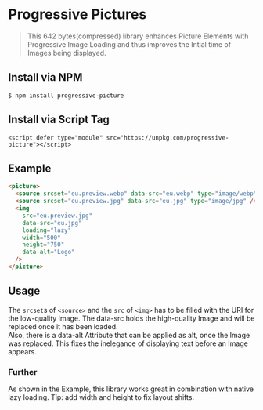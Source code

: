# Progressive Pictures

> This 642 bytes(compressed) library enhances Picture Elements with Progressive Image Loading and thus improves the Intial time of Images being displayed.

## Install via NPM

```
$ npm install progressive-picture
```

## Install via Script Tag

```
<script defer type="module" src="https://unpkg.com/progressive-picture"></script>
```

## Example

```html
<picture>
  <source srcset="eu.preview.webp" data-src="eu.webp" type="image/webp" />
  <source srcset="eu.preview.jpg" data-src="eu.jpg" type="image/jpg" />
  <img
    src="eu.preview.jpg"
    data-src="eu.jpg"
    loading="lazy"
    width="500"
    height="750"
    data-alt="Logo"
  />
</picture>
```

## Usage

The `srcset`s of `<source>` and the `src` of `<img>` has to be filled with the URI for the low-quality Image. The data-src holds the high-quality Image and will be replaced once it has been loaded.  
Also, there is a data-alt Attribute that can be applied as alt, once the Image was replaced. This fixes the inelegance of displaying text before an Image appears.

### Further

As shown in the Example, this library works great in combination with native lazy loading. Tip: add width and height to fix layout shifts.
